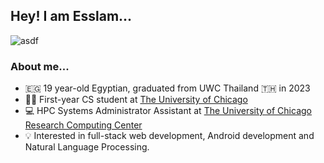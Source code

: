 ## Hey! I am Esslam...

![asdf](https://github.com/esslam-ashour/esslam-ashour/assets/61587419/1abc7201-76fa-497f-bee3-8e73a3902560)


### About me...
- 🇪🇬 19 year-old Egyptian, graduated from UWC Thailand 🇹🇭 in 2023
- 🧑‍🎓 First-year CS student at [The University of Chicago](https://www.uchicago.edu) 
- 💻 HPC Systems Administrator Assistant at [The University of Chicago Research Computing Center](https://rcc.uchicago.edu)
- 💡 Interested in full-stack web development, Android development and Natural Language Processing.
